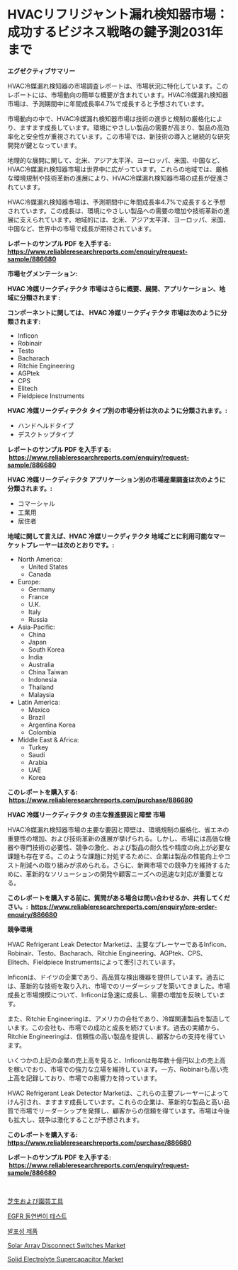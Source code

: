 <p><h1>HVACリフリジャント漏れ検知器市場：成功するビジネス戦略の鍵予測2031年まで</h1></p><p><strong>エグゼクティブサマリー</strong></p>
<p><p>HVAC冷媒漏れ検知器の市場調査レポートは、市場状況に特化しています。このレポートには、市場動向の簡単な概要が含まれています。HVAC冷媒漏れ検知器市場は、予測期間中に年間成長率4.7%で成長すると予想されています。</p><p>市場動向の中で、HVAC冷媒漏れ検知器市場は技術の進歩と規制の厳格化により、ますます成長しています。環境にやさしい製品の需要が高まり、製品の高効率化と安全性が重視されています。この市場では、新技術の導入と継続的な研究開発が鍵となっています。</p><p>地理的な展開に関して、北米、アジア太平洋、ヨーロッパ、米国、中国など、HVAC冷媒漏れ検知器市場は世界中に広がっています。これらの地域では、厳格な環境規制や技術革新の進展により、HVAC冷媒漏れ検知器市場の成長が促進されています。</p><p>HVAC冷媒漏れ検知器市場は、予測期間中に年間成長率4.7%で成長すると予想されています。この成長は、環境にやさしい製品への需要の増加や技術革新の進展に支えられています。地域的には、北米、アジア太平洋、ヨーロッパ、米国、中国など、世界中の市場で成長が期待されています。</p></p>
<p><strong>レポートのサンプル PDF を入手する: <a href="https://www.reliableresearchreports.com/enquiry/request-sample/886680">https://www.reliableresearchreports.com/enquiry/request-sample/886680</a></strong></p>
<p><strong>市場セグメンテーション:</strong></p>
<p><strong> HVAC 冷媒リークディテクタ 市場はさらに概要、展開、アプリケーション、地域に分類されます :</strong></p>
<p><strong>コンポーネントに関しては、 HVAC 冷媒リークディテクタ 市場は次のように分類されます: &nbsp;</strong></p>
<p><ul><li>Inficon</li><li>Robinair</li><li>Testo</li><li>Bacharach</li><li>Ritchie Engineering</li><li>AGPtek</li><li>CPS</li><li>Elitech</li><li>Fieldpiece Instruments</li></ul></p>
<p><strong> HVAC 冷媒リークディテクタ タイプ別の市場分析は次のように分類されます。:</strong></p>
<p><ul><li>ハンドヘルドタイプ</li><li>デスクトップタイプ</li></ul></p>
<p><strong>レポートのサンプル PDF を入手する: &nbsp;<a href="https://www.reliableresearchreports.com/enquiry/request-sample/886680">https://www.reliableresearchreports.com/enquiry/request-sample/886680</a></strong></p>
<p><strong> HVAC 冷媒リークディテクタ アプリケーション別の市場産業調査は次のように分類されます。:</strong></p>
<p><ul><li>コマーシャル</li><li>工業用</li><li>居住者</li></ul></p>
<p><strong>地域に関して言えば、HVAC 冷媒リークディテクタ 地域ごとに利用可能なマーケットプレーヤーは次のとおりです。:</strong></p>
<p><ul>
    <li>
        North America:
        <ul>
            <li>United States</li>
            <li>Canada</li>
        </ul>
    </li>
    <li>
        Europe:
        <ul>
            <li>Germany</li>
            <li>France</li>
            <li>U.K.</li>
            <li>Italy</li>
            <li>Russia</li>
        </ul>
    </li>
    <li>
        Asia-Pacific:
        <ul>
            <li>China</li>
            <li>Japan</li>
            <li>South Korea</li>
            <li>India</li>
            <li>Australia</li>
            <li>China Taiwan</li>
            <li>Indonesia</li>
            <li>Thailand</li>
            <li>Malaysia</li>
        </ul>
    </li>
    <li>
        Latin America:
        <ul>
            <li>Mexico</li>
            <li>Brazil</li>
            <li>Argentina Korea</li>
            <li>Colombia</li>
        </ul>
    </li>
    <li>
        Middle East & Africa:
        <ul>
            <li>Turkey</li>
            <li>Saudi</li>
            <li>Arabia</li>
            <li>UAE</li>
            <li>Korea</li>
        </ul>
    </li>
    </ul></p>
<p><strong>このレポートを購入する: &nbsp;<a href="https://www.reliableresearchreports.com/purchase/886680">https://www.reliableresearchreports.com/purchase/886680</a></strong></p>
<p><strong>HVAC 冷媒リークディテクタ の主な推進要因と障壁 市場</strong></p>
<p><p>HVAC冷媒漏れ検知器市場の主要な要因と障壁は、環境規制の厳格化、省エネの重要性の増加、および技術革新の進展が挙げられる。しかし、市場には高価な機器や専門技術の必要性、競争の激化、および製品の耐久性や精度の向上が必要な課題も存在する。このような課題に対処するために、企業は製品の性能向上やコスト削減への取り組みが求められる。さらに、新興市場での競争力を維持するために、革新的なソリューションの開発や顧客ニーズへの迅速な対応が重要となる。</p></p>
<p><strong>このレポートを購入する前に、質問がある場合は問い合わせるか、共有してください。:&nbsp; <a href="https://www.reliableresearchreports.com/enquiry/pre-order-enquiry/886680">https://www.reliableresearchreports.com/enquiry/pre-order-enquiry/886680</a></strong></p>
<p><strong>競争環境</strong></p>
<p><p>HVAC Refrigerant Leak Detector Marketは、主要なプレーヤーであるInficon、Robinair、Testo、Bacharach、Ritchie Engineering、AGPtek、CPS、Elitech、Fieldpiece Instrumentsによって牽引されています。 </p><p>Inficonは、ドイツの企業であり、高品質な検出機器を提供しています。過去には、革新的な技術を取り入れ、市場でのリーダーシップを築いてきました。市場成長と市場規模について、Inficonは急速に成長し、需要の増加を反映しています。 </p><p>また、Ritchie Engineeringは、アメリカの会社であり、冷媒関連製品を製造しています。この会社も、市場での成功と成長を続けています。過去の実績から、Ritchie Engineeringは、信頼性の高い製品を提供し、顧客からの支持を得ています。 </p><p>いくつかの上記の企業の売上高を見ると、Inficonは毎年数十億円以上の売上高を稼いでおり、市場での強力な立場を維持しています。一方、Robinairも高い売上高を記録しており、市場での影響力を持っています。 </p><p>HVAC Refrigerant Leak Detector Marketは、これらの主要プレーヤーによってけん引され、ますます成長しています。これらの企業は、革新的な製品と高い品質で市場でリーダーシップを発揮し、顧客からの信頼を得ています。市場は今後も拡大し、競争は激化することが予想されます。</p></p>
<p><strong>このレポートを購入する: &nbsp; <a href="https://www.reliableresearchreports.com/purchase/886680">https://www.reliableresearchreports.com/purchase/886680</a></strong></p>
<p><strong>レポートのサンプル PDF を入手する: &nbsp;<a href="https://www.reliableresearchreports.com/enquiry/request-sample/886680">https://www.reliableresearchreports.com/enquiry/request-sample/886680</a></strong><strong></strong></p>
<p>&nbsp;</p>
<p><p><a href="https://github.com/LeanneBruen2023/Market-Research-Report-List-1/blob/main/614448216081.md">芝生および園芸工具</a></p><p><a href="https://github.com/Skyleitney456456/Market-Research-Report-List-1/blob/main/707629114879.md">EGFR 돌연변이 테스트</a></p><p><a href="https://github.com/vs10l4sfg5c/Market-Research-Report-List-1/blob/main/175484214878.md">발포성 제품</a></p><p><a href="https://github.com/Krish2023na/Market-Research-Report-List-3/blob/main/solar-array-disconnect-switches-market.md">Solar Array Disconnect Switches Market</a></p><p><a href="https://github.com/bmorecock/Market-Research-Report-List-2/blob/main/solid-electrolyte-supercapacitor-market.md">Solid Electrolyte Supercapacitor Market</a></p></p>